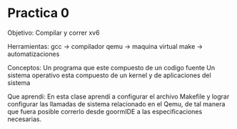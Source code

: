 # Practica 0

Objetivo: Compilar y correr xv6

Herramientas: 
gcc -> compilador
qemu -> maquina virtual
make -> automatizaciones 

Conceptos: 
Un programa que este compuesto de un codigo fuente 
Un sistema operativo esta compuesto de un kernel y de aplicaciones del sistema

Que aprendi: 
En esta clase aprendí a configurar el archivo Makefile y lograr configurar las llamadas de sistema relacionado en el Qemu, de tal manera que fuera posible correrlo desde goormIDE a las especificaciones necesarias. 
